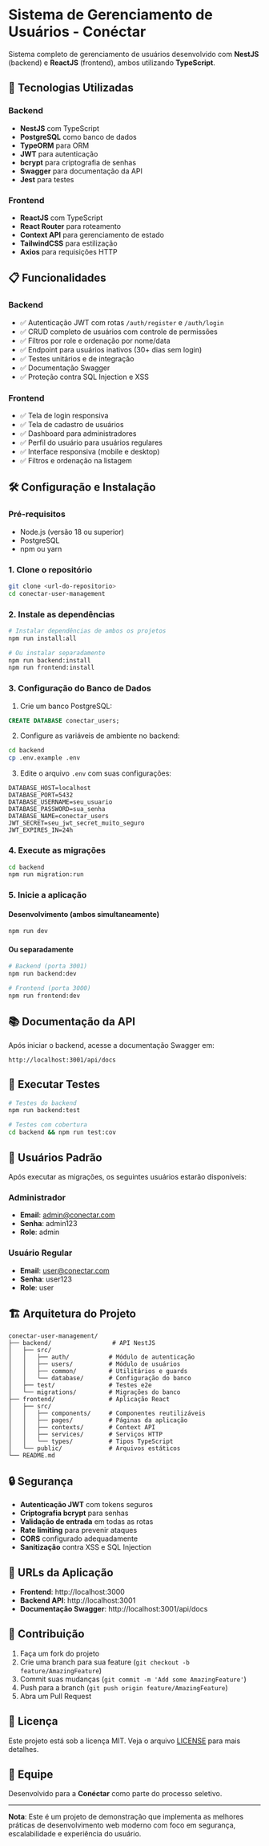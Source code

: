 # Sistema de Gerenciamento de Usuários - Conéctar

Sistema completo de gerenciamento de usuários desenvolvido com **NestJS** (backend) e **ReactJS** (frontend), ambos utilizando **TypeScript**.

## 🚀 Tecnologias Utilizadas

### Backend
- **NestJS** com TypeScript
- **PostgreSQL** como banco de dados
- **TypeORM** para ORM
- **JWT** para autenticação
- **bcrypt** para criptografia de senhas
- **Swagger** para documentação da API
- **Jest** para testes

### Frontend
- **ReactJS** com TypeScript
- **React Router** para roteamento
- **Context API** para gerenciamento de estado
- **TailwindCSS** para estilização
- **Axios** para requisições HTTP

## 📋 Funcionalidades

### Backend
- ✅ Autenticação JWT com rotas `/auth/register` e `/auth/login`
- ✅ CRUD completo de usuários com controle de permissões
- ✅ Filtros por role e ordenação por nome/data
- ✅ Endpoint para usuários inativos (30+ dias sem login)
- ✅ Testes unitários e de integração
- ✅ Documentação Swagger
- ✅ Proteção contra SQL Injection e XSS

### Frontend
- ✅ Tela de login responsiva
- ✅ Tela de cadastro de usuários
- ✅ Dashboard para administradores
- ✅ Perfil do usuário para usuários regulares
- ✅ Interface responsiva (mobile e desktop)
- ✅ Filtros e ordenação na listagem

## 🛠️ Configuração e Instalação

### Pré-requisitos
- Node.js (versão 18 ou superior)
- PostgreSQL
- npm ou yarn

### 1. Clone o repositório
```bash
git clone <url-do-repositorio>
cd conectar-user-management
```

### 2. Instale as dependências
```bash
# Instalar dependências de ambos os projetos
npm run install:all

# Ou instalar separadamente
npm run backend:install
npm run frontend:install
```

### 3. Configuração do Banco de Dados

1. Crie um banco PostgreSQL:
```sql
CREATE DATABASE conectar_users;
```

2. Configure as variáveis de ambiente no backend:
```bash
cd backend
cp .env.example .env
```

3. Edite o arquivo `.env` com suas configurações:
```env
DATABASE_HOST=localhost
DATABASE_PORT=5432
DATABASE_USERNAME=seu_usuario
DATABASE_PASSWORD=sua_senha
DATABASE_NAME=conectar_users
JWT_SECRET=seu_jwt_secret_muito_seguro
JWT_EXPIRES_IN=24h
```

### 4. Execute as migrações
```bash
cd backend
npm run migration:run
```

### 5. Inicie a aplicação

#### Desenvolvimento (ambos simultaneamente)
```bash
npm run dev
```

#### Ou separadamente
```bash
# Backend (porta 3001)
npm run backend:dev

# Frontend (porta 3000)
npm run frontend:dev
```

## 📚 Documentação da API

Após iniciar o backend, acesse a documentação Swagger em:
```
http://localhost:3001/api/docs
```

## 🧪 Executar Testes

```bash
# Testes do backend
npm run backend:test

# Testes com cobertura
cd backend && npm run test:cov
```

## 🔐 Usuários Padrão

Após executar as migrações, os seguintes usuários estarão disponíveis:

### Administrador
- **Email**: admin@conectar.com
- **Senha**: admin123
- **Role**: admin

### Usuário Regular
- **Email**: user@conectar.com
- **Senha**: user123
- **Role**: user

## 🏗️ Arquitetura do Projeto

```
conectar-user-management/
├── backend/                 # API NestJS
│   ├── src/
│   │   ├── auth/           # Módulo de autenticação
│   │   ├── users/          # Módulo de usuários
│   │   ├── common/         # Utilitários e guards
│   │   └── database/       # Configuração do banco
│   ├── test/               # Testes e2e
│   └── migrations/         # Migrações do banco
├── frontend/               # Aplicação React
│   ├── src/
│   │   ├── components/     # Componentes reutilizáveis
│   │   ├── pages/          # Páginas da aplicação
│   │   ├── contexts/       # Context API
│   │   ├── services/       # Serviços HTTP
│   │   └── types/          # Tipos TypeScript
│   └── public/             # Arquivos estáticos
└── README.md
```

## 🔒 Segurança

- **Autenticação JWT** com tokens seguros
- **Criptografia bcrypt** para senhas
- **Validação de entrada** em todas as rotas
- **Rate limiting** para prevenir ataques
- **CORS** configurado adequadamente
- **Sanitização** contra XSS e SQL Injection

## 📱 URLs da Aplicação

- **Frontend**: http://localhost:3000
- **Backend API**: http://localhost:3001
- **Documentação Swagger**: http://localhost:3001/api/docs

## 🤝 Contribuição

1. Faça um fork do projeto
2. Crie uma branch para sua feature (`git checkout -b feature/AmazingFeature`)
3. Commit suas mudanças (`git commit -m 'Add some AmazingFeature'`)
4. Push para a branch (`git push origin feature/AmazingFeature`)
5. Abra um Pull Request

## 📄 Licença

Este projeto está sob a licença MIT. Veja o arquivo [LICENSE](LICENSE) para mais detalhes.

## 👥 Equipe

Desenvolvido para a **Conéctar** como parte do processo seletivo.

---

**Nota**: Este é um projeto de demonstração que implementa as melhores práticas de desenvolvimento web moderno com foco em segurança, escalabilidade e experiência do usuário.